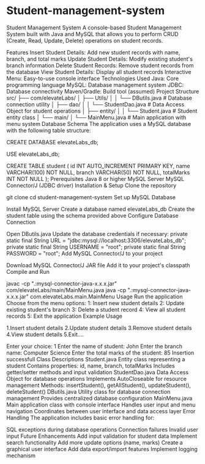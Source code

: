 # Student-management-system
Student Management System A console-based Student Management System built with Java and MySQL that allows you to perform CRUD (Create, Read, Update, Delete) operations on student records.

Features Insert Student Details: Add new student records with name, branch, and total marks Update Student Details: Modify existing student's branch information Delete Student Records: Remove student records from the database View Student Details: Display all student records Interactive Menu: Easy-to-use console interface Technologies Used Java: Core programming language MySQL: Database management system JDBC: Database connectivity Maven/Gradle: Build tool (assumed) Project Structure src/ ├── com/elevateLabs/ │ ├── Utils/ │ │ └── DButils.java # Database connection utility │ ├── dao/ │ │ └── StudentDao.java # Data Access Object for student operations │ ├── entity/ │ │ └── Student.java # Student entity class │ └── main/ │ └── MainMenu.java # Main application with menu system Database Schema The application uses a MySQL database with the following table structure:

CREATE DATABASE elevateLabs_db;

USE elevateLabs_db;

CREATE TABLE student ( id INT AUTO_INCREMENT PRIMARY KEY, name VARCHAR(100) NOT NULL, branch VARCHAR(50) NOT NULL, totalMarks INT NOT NULL ); Prerequisites Java 8 or higher MySQL Server MySQL Connector/J (JDBC driver) Installation & Setup Clone the repository

git clone cd student-management-system Set up MySQL Database

Install MySQL Server Create a database named elevateLabs_db Create the student table using the schema provided above Configure Database Connection

Open DButils.java Update the database credentials if necessary: private static final String URL = "jdbc:mysql://localhost:3306/elevateLabs_db"; private static final String USERNAME = "root"; private static final String PASSWORD = "root"; Add MySQL Connector/J to your project

Download MySQL Connector/J JAR file Add it to your project's classpath Compile and Run

javac -cp ".:mysql-connector-java-x.x.x.jar" com/elevateLabs/main/MainMenu.java java -cp ".:mysql-connector-java-x.x.x.jar" com.elevateLabs.main.MainMenu Usage Run the application Choose from the menu options: 1: Insert new student details 2: Update existing student's branch 3: Delete a student record 4: View all student records 5: Exit the application Example Usage

1.Insert student details 2.Update student details 3.Remove student details 4.View student details 5.Exit....

Enter your choice: 1 Enter the name of student: John Enter the branch name: Computer Science Enter the total marks of the student: 85 Insertion successfull Class Descriptions Student.java Entity class representing a student Contains properties: id, name, branch, totalMarks Includes getter/setter methods and input validation StudentDao.java Data Access Object for database operations Implements AutoCloseable for resource management Methods: insertStudent(), getAllStudent(), updateStudent(), deleteStudent() DButils.java Utility class for database connection management Provides centralized database configuration MainMenu.java Main application class with console interface Handles user input and menu navigation Coordinates between user interface and data access layer Error Handling The application includes basic error handling for:

SQL exceptions during database operations Connection failures Invalid user input Future Enhancements Add input validation for student data Implement search functionality Add more update options (name, marks) Create a graphical user interface Add data export/import features Implement logging mechanism
